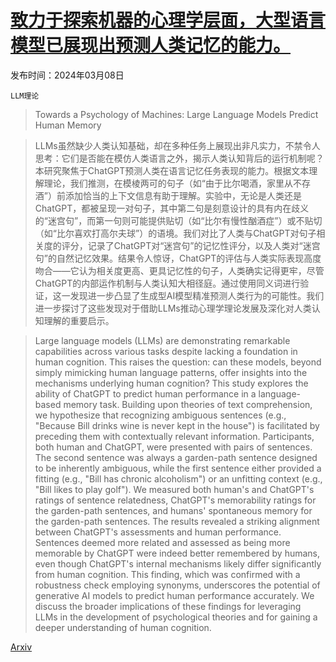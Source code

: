 # [致力于探索机器的心理学层面，大型语言模型已展现出预测人类记忆的能力。](https://arxiv.org/abs/2403.05152)

发布时间：2024年03月08日

`LLM理论`

> Towards a Psychology of Machines: Large Language Models Predict Human Memory

> LLMs虽然缺少人类认知基础，却在多种任务上展现出非凡实力，不禁令人思考：它们是否能在模仿人类语言之外，揭示人类认知背后的运行机制呢？本研究聚焦于ChatGPT预测人类在语言记忆任务表现的能力。根据文本理解理论，我们推测，在模棱两可的句子（如“由于比尔喝酒，家里从不存酒”）前添加恰当的上下文信息有助于理解。实验中，无论是人类还是ChatGPT，都被呈现一对句子，其中第二句是刻意设计的具有内在歧义的“迷宫句”，而第一句则可能提供贴切（如“比尔有慢性酗酒症”）或不贴切（如“比尔喜欢打高尔夫球”）的语境。我们对比了人类与ChatGPT对句子相关度的评分，记录了ChatGPT对“迷宫句”的记忆性评分，以及人类对“迷宫句”的自然记忆效果。结果令人惊讶，ChatGPT的评估与人类实际表现高度吻合——它认为相关度更高、更具记忆性的句子，人类确实记得更牢，尽管ChatGPT的内部运作机制与人类认知大相径庭。通过使用同义词进行验证，这一发现进一步凸显了生成型AI模型精准预测人类行为的可能性。我们进一步探讨了这些发现对于借助LLMs推动心理学理论发展及深化对人类认知理解的重要启示。

> Large language models (LLMs) are demonstrating remarkable capabilities across various tasks despite lacking a foundation in human cognition. This raises the question: can these models, beyond simply mimicking human language patterns, offer insights into the mechanisms underlying human cognition? This study explores the ability of ChatGPT to predict human performance in a language-based memory task. Building upon theories of text comprehension, we hypothesize that recognizing ambiguous sentences (e.g., "Because Bill drinks wine is never kept in the house") is facilitated by preceding them with contextually relevant information. Participants, both human and ChatGPT, were presented with pairs of sentences. The second sentence was always a garden-path sentence designed to be inherently ambiguous, while the first sentence either provided a fitting (e.g., "Bill has chronic alcoholism") or an unfitting context (e.g., "Bill likes to play golf"). We measured both human's and ChatGPT's ratings of sentence relatedness, ChatGPT's memorability ratings for the garden-path sentences, and humans' spontaneous memory for the garden-path sentences. The results revealed a striking alignment between ChatGPT's assessments and human performance. Sentences deemed more related and assessed as being more memorable by ChatGPT were indeed better remembered by humans, even though ChatGPT's internal mechanisms likely differ significantly from human cognition. This finding, which was confirmed with a robustness check employing synonyms, underscores the potential of generative AI models to predict human performance accurately. We discuss the broader implications of these findings for leveraging LLMs in the development of psychological theories and for gaining a deeper understanding of human cognition.

[Arxiv](https://arxiv.org/abs/2403.05152)